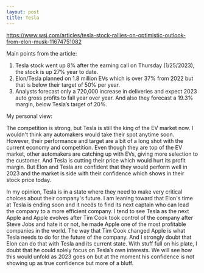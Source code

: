 ```yaml
---
layout: post
title: Tesla
---
```


https://www.wsj.com/articles/tesla-stock-rallies-on-optimistic-outlook-from-elon-musk-11674751082

Main points from the article:

  1. Tesla stock went up 8% after the earning call on Thursday (1/25/2023), the stock is up 27% year to date.
  2. Elon/Tesla planned on 1.8 million EVs which is over 37% from 2022 but that is below their target of 50% per year.
  3. Analysts forecast only a 720,000 increase in deliveries and expect 2023 auto gross profits to fall year over year.
     And also they forecast a 19.3% margin, below Tesla’s target of 20%.

     
My personal view:

  The competition is strong, but Tesla is still the king of the EV market now. I wouldn't think any automakers would take their spot anytime soon.
  However, their performance and target are a bit of a long shot with the current economy and competition. Even though they are top of the EV market, other
  automakers are catching up with EVs, giving more selection to the customer. And Tesla is cutting their price which would hurt its profit
  margin. But Elon and Tesla are confident that they would perform well in 2023 and the market is side with their confidence which shows in their stock
  price today.
 
  In my opinion, Tesla is in a state where they need to make very critical choices about their company's future. I am leaning toward that
  Elon's time at Tesla is ending soon and it needs to find its next captain who can lead the company to a more efficient company. I tend to see Tesla
  as the next Apple and Apple evolves after Tim Cook took control of the company after Steve Jobs and hate it or not, he made Apple one of the most
  profitable companies in the world. The way that Tim Cook changed Apple is what Tesla needs to do for the future of the company. 
  And I strongly doubt that Elon can do that with Tesla and its current state. With stuff full on his plate, I doubt that he could solely focus on Tesla’s own interests. 
  We will see how this would unfold as 2023 goes on but at the moment his confidence is not showing up as true confidence but more of a bluff.
